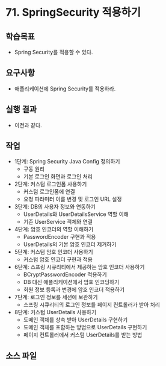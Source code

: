 # 71. SpringSecurity 적용하기

## 학습목표

- Spring Security를 적용할 수 있다.

## 요구사항

- 애플리케이션에 Spring Security를 적용하라.

## 실행 결과

- 이전과 같다.

## 작업

- 1단계: Spring Security Java Config 정의하기
  - 구동 원리
  - 기본 로그인 화면과 로그인 처리
- 2단계: 커스텀 로그인폼 사용하기
  - 커스텀 로그인폼에 연결
  - 요청 파라미터 이름 변경 및 로그인 URL 설정
- 3단계: DB의 사용자 정보와 연동하기
  - UserDetails와 UserDetailsService 역할 이해
  - 기존 UserService 객체와 연결
- 4단계: 암호 인코더의 역할 이해하기
  - PasswordEncoder 구현과 적용
  - UserDetails의 기본 암호 인코더 제거하기
- 5단계: 커스텀 암호 인코더 사용하기
  - 커스텀 암호 인코더 구현과 적용
- 6단계: 스프링 시큐리티에서 제공하는 암호 인코더 사용하기
  - BCryptPasswordEncoder 적용하기
  - DB 대신 애플리케이션에서 암호 인코딩하기
  - 회원 정보 등록과 변경에 암호 인코더 적용하기
- 7단계: 로그인 정보를 세션에 보관하기
  - 스프링 시큐리티의 로그인 정보를 페이지 컨트롤러가 받아 처리
- 8단계: 커스텀 UserDetails 사용하기 
  - 도메인 객체를 상속 받아 UserDetails 구현하기
  - 도메인 객체를 포함하는 방법으로 UserDetails 구현하기 
  - 페이지 컨트롤러에서 커스텀 UserDetails를 받는 방법

## 소스 파일

